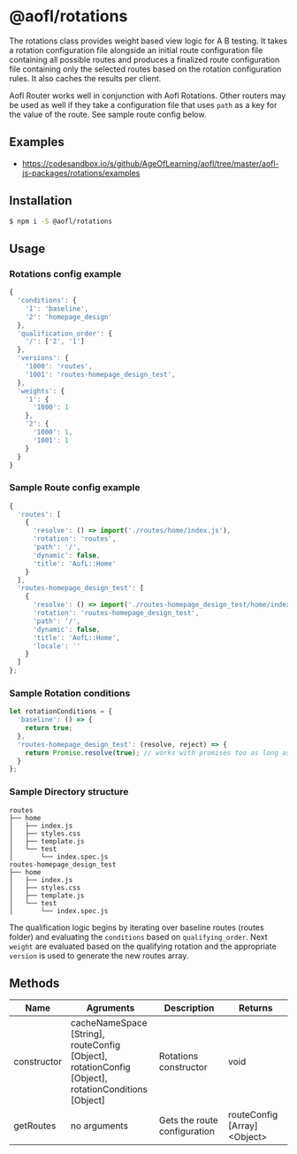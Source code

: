 # @aofl/rotations

The rotations class provides weight based view logic for A B testing. It takes a rotation configuration file alongside an initial route configuration file containing all possible routes and produces a finalized route configuration file containing only the selected routes based on the rotation configuration rules. It also caches the results per client.

Aofl Router works well in conjunction with Aofl Rotations. Other routers may be used as well if they take a configuration file that uses `path` as a key for the value of the route. See sample route config below.

## Examples
* https://codesandbox.io/s/github/AgeOfLearning/aofl/tree/master/aofl-js-packages/rotations/examples

## Installation
```bash
$ npm i -S @aofl/rotations
```

## Usage
### Rotations config example

```javascript
{
  'conditions': {
    '1': 'baseline',
    '2': 'homepage_design'
  },
  'qualification_order': {
    '/': ['2', '1']
  },
  'versions': {
    '1000': 'routes',
    '1001': 'routes-homepage_design_test',
  },
  'weights': {
    '1': {
      '1000': 1
    },
    '2': {
      '1000': 1,
      '1001': 1
    }
  }
}
```

### Sample Route config example

```js
{
  'routes': [
    {
      'resolve': () => import('./routes/home/index.js'),
      'rotation': 'routes',
      'path': '/',
      'dynamic': false,
      'title': 'AofL::Home'
    }
  ],
  'routes-homepage_design_test': [
    {
      'resolve': () => import('./routes-homepage_design_test/home/index.js'),
      'rotation': 'routes-homepage_design_test',
      'path': '/',
      'dynamic': false,
      'title': 'AofL::Home',
      'locale': ''
    }
  ]
};
```

### Sample Rotation conditions
```js
let rotationConditions = {
  'baseline': () => {
    return true;
  },
  'routes-homepage_design_test': (resolve, reject) => {
    return Promise.resolve(true); // works with promises too as long as the promise resolves with a boolean
  }
};
```


### Sample Directory structure

```
routes
├── home
│   ├── index.js
│   ├── styles.css
│   ├── template.js
│   └── test
│       └── index.spec.js
routes-homepage_design_test
├── home
│   ├── index.js
│   ├── styles.css
│   ├── template.js
│   └── test
│       └── index.spec.js
```

The qualification logic begins by iterating over baseline routes (routes folder) and evaluating the `conditions` based on `qualifying_order`. Next `weight` are evaluated based on the qualifying rotation and the appropriate `version` is used to generate the new routes array.

## Methods

| Name | Agruments  | Description                  | Returns |
| ---- | ---------- | ---------------------------- | ------- |
| constructor  | cacheNameSpace [String],<br> routeConfig [Object],<br> rotationConfig [Object],<br> rotationConditions [Object] | Rotations constructor | void
| getRoutes | no arguments | Gets the route configuration | routeConfig [Array]&lt;Object&gt;
